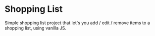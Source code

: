 # Shopping List

Simple shopping list project that let's you add / edit / remove items to a shopping list, using vanilla JS.
